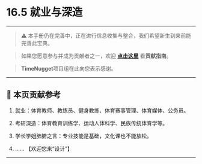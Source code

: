 # 16.5 就业与深造

---

> ⚠️ 本手册仍在完善中，正在进行信息收集与整合，我们希望新生到来前能完善此宝典。  

> 如果您愿意参与并成为贡献者之一，欢迎 **[点击这里](/CONTRIBUTING.md)** 看**贡献指南**。

> **TimeNugget**项目组在此向您表示感谢。

---

## 📌 本页贡献参考

1. 就业：体育教师、教练员、健身教练、体育赛事管理、体育媒体、公务员。

2. 考研深造：体育教育训练学、运动人体科学、民族传统体育学等。

3. 学长学姐肺腑之言：专业技能是基础，文化课也不能放松。

4. ……  【欢迎您来“设计”】

---
